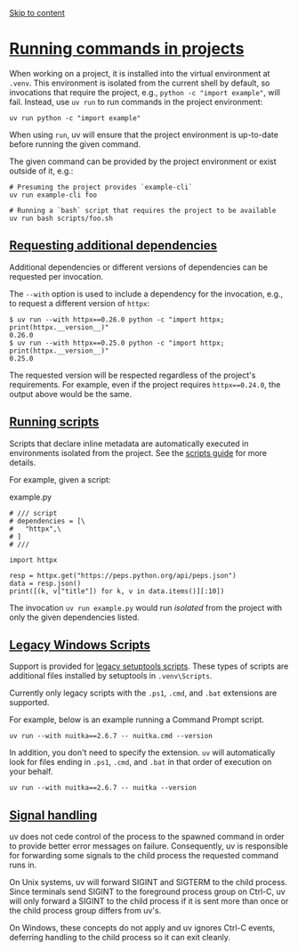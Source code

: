[Skip to content](https://docs.astral.sh/uv/concepts/projects/run/#running-commands-in-projects)

# [Running commands in projects](https://docs.astral.sh/uv/concepts/projects/run/\#running-commands-in-projects)

When working on a project, it is installed into the virtual environment at `.venv`. This environment
is isolated from the current shell by default, so invocations that require the project, e.g.,
`python -c "import example"`, will fail. Instead, use `uv run` to run commands in the project
environment:

```
uv run python -c "import example"

```

When using `run`, uv will ensure that the project environment is up-to-date before running the given
command.

The given command can be provided by the project environment or exist outside of it, e.g.:

```
# Presuming the project provides `example-cli`
uv run example-cli foo

# Running a `bash` script that requires the project to be available
uv run bash scripts/foo.sh

```

## [Requesting additional dependencies](https://docs.astral.sh/uv/concepts/projects/run/\#requesting-additional-dependencies)

Additional dependencies or different versions of dependencies can be requested per invocation.

The `--with` option is used to include a dependency for the invocation, e.g., to request a different
version of `httpx`:

```
$ uv run --with httpx==0.26.0 python -c "import httpx; print(httpx.__version__)"
0.26.0
$ uv run --with httpx==0.25.0 python -c "import httpx; print(httpx.__version__)"
0.25.0

```

The requested version will be respected regardless of the project's requirements. For example, even
if the project requires `httpx==0.24.0`, the output above would be the same.

## [Running scripts](https://docs.astral.sh/uv/concepts/projects/run/\#running-scripts)

Scripts that declare inline metadata are automatically executed in environments isolated from the
project. See the [scripts guide](https://docs.astral.sh/uv/guides/scripts/#declaring-script-dependencies) for more
details.

For example, given a script:

example.py

```
# /// script
# dependencies = [\
#   "httpx",\
# ]
# ///

import httpx

resp = httpx.get("https://peps.python.org/api/peps.json")
data = resp.json()
print([(k, v["title"]) for k, v in data.items()][:10])

```

The invocation `uv run example.py` would run _isolated_ from the project with only the given
dependencies listed.

## [Legacy Windows Scripts](https://docs.astral.sh/uv/concepts/projects/run/\#legacy-windows-scripts)

Support is provided for
[legacy setuptools scripts](https://packaging.python.org/en/latest/guides/distributing-packages-using-setuptools/#scripts).
These types of scripts are additional files installed by setuptools in `.venv\Scripts`.

Currently only legacy scripts with the `.ps1`, `.cmd`, and `.bat` extensions are supported.

For example, below is an example running a Command Prompt script.

```
uv run --with nuitka==2.6.7 -- nuitka.cmd --version

```

In addition, you don't need to specify the extension. `uv` will automatically look for files ending
in `.ps1`, `.cmd`, and `.bat` in that order of execution on your behalf.

```
uv run --with nuitka==2.6.7 -- nuitka --version

```

## [Signal handling](https://docs.astral.sh/uv/concepts/projects/run/\#signal-handling)

uv does not cede control of the process to the spawned command in order to provide better error
messages on failure. Consequently, uv is responsible for forwarding some signals to the child
process the requested command runs in.

On Unix systems, uv will forward SIGINT and SIGTERM to the child process. Since terminals send
SIGINT to the foreground process group on Ctrl-C, uv will only forward a SIGINT to the child process
if it is sent more than once or the child process group differs from uv's.

On Windows, these concepts do not apply and uv ignores Ctrl-C events, deferring handling to the
child process so it can exit cleanly.
